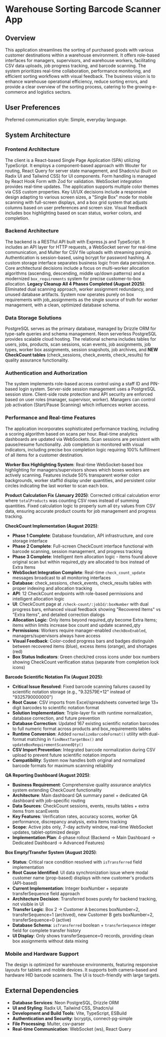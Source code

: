 # Warehouse Sorting Barcode Scanner App

## Overview

This application streamlines the sorting of purchased goods with various customer destinations within a warehouse environment. It offers role-based interfaces for managers, supervisors, and warehouse workers, facilitating CSV data uploads, job progress tracking, and barcode scanning. The system prioritizes real-time collaboration, performance monitoring, and efficient sorting workflows with visual feedback. The business vision is to enhance warehouse operational efficiency, reduce sorting errors, and provide a clear overview of the sorting process, catering to the growing e-commerce and logistics sectors.

## User Preferences

Preferred communication style: Simple, everyday language.

## System Architecture

### Frontend Architecture

The client is a React-based Single Page Application (SPA) utilizing TypeScript. It employs a component-based approach with Wouter for routing, React Query for server state management, and Shadcn/ui (built on Radix UI and Tailwind CSS) for UI components. Form handling is managed by React Hook Form with Zod for validation. WebSocket integration provides real-time updates. The application supports multiple color themes via CSS custom properties. Key UI/UX decisions include a responsive design adapting to various screen sizes, a "Single Box" mode for mobile scanning with full-screen displays, and a box grid system that adjusts columns based on user preferences and screen size. Visual feedback includes box highlighting based on scan status, worker colors, and completion.

### Backend Architecture

The backend is a RESTful API built with Express.js and TypeScript. It includes an API layer for HTTP requests, a WebSocket server for real-time communication, and Multer for CSV file uploads with streaming parsing. Authentication is session-based, using bcrypt for password hashing. A custom storage interface separates business logic from data persistence. Core architectural decisions include a focus on multi-worker allocation algorithms (ascending, descending, middle up/down patterns) and a modernized `box_requirements` system for precise customer-to-box allocation. **Legacy Cleanup All 4 Phases Completed (August 2025)**: Eliminated dual scanning approach, worker assignment redundancy, and unused database artifacts. System now operates purely on box requirements with job_assignments as the single source of truth for worker management, with a clean, optimized database schema.

### Data Storage Solutions

PostgreSQL serves as the primary database, managed by Drizzle ORM for type-safe queries and schema management. Neon serverless PostgreSQL provides scalable cloud hosting. The relational schema includes tables for users, jobs, products, scan sessions, scan events, job assignments, job types, worker box assignments, session snapshots, job archives, and **NEW CheckCount tables** (check_sessions, check_events, check_results) for quality assurance functionality.

### Authentication and Authorization

The system implements role-based access control using a staff ID and PIN-based login system. Server-side session management uses a PostgreSQL session store. Client-side route protection and API security are enforced based on user roles (manager, supervisor, worker). Managers can control job activation (Start/Pause Scanning) which influences worker access.

### Performance and Real-time Features

The application incorporates sophisticated performance tracking, including a scoring algorithm based on scans per hour. Real-time analytics dashboards are updated via WebSockets. Scan sessions are persistent with pause/resume functionality. Job completion is monitored with visual indicators, including precise box completion logic requiring 100% fulfillment of all items for a customer destination.

**Worker Box Highlighting System**: Real-time WebSocket-based box highlighting for managers/supervisors shows which boxes workers are actively scanning. Features include 50% transparent worker color backgrounds, worker staffId display under quantities, and persistent color circles indicating the last worker to scan each box.

**Product Calculation Fix (January 2025)**: Corrected critical calculation error where `totalProducts` was counting CSV rows instead of summing quantities. Fixed calculation logic to properly sum all `Qty` values from CSV data, ensuring accurate product counts for job management and progress tracking.

**CheckCount Implementation (August 2025)**: 
- **Phase 1 Complete**: Database foundation, API infrastructure, and core storage interface
- **Phase 2 Complete**: Full-screen CheckCount interface functional with barcode scanning, session management, and progress tracking
- **Phase 3 Complete**: Intelligent item allocation logic - items found above original scan but within required_qty are allocated to box instead of Extra Items
- **WebSocket Integration Complete**: Real-time `check_count_update` messages broadcast to all monitoring interfaces
- **Database**: check_sessions, check_events, check_results tables with proper indexing and allocation tracking
- **API**: 12 CheckCount endpoints with role-based permissions and intelligent allocation logic
- **UI**: CheckCount page at `/check-count/:jobId/:boxNumber` with dual progress bars, enhanced visual feedback showing "Recovered Items" vs "Extra Items", and detailed correction dialogs
- **Allocation Logic**: Only items beyond required_qty become Extra Items; items within limits increase box count and update scanned_qty
- **Permissions**: Workers require manager-enabled `checkBoxEnabled`, managers/supervisors always have access
- **Visual Feedback**: Color-coded progress bars and badges distinguish between recovered items (blue), excess items (orange), and shortages (red)
- **Box Status Indicators**: Green check/red cross icons under box numbers showing CheckCount verification status (separate from completion lock icons)

**Barcode Scientific Notation Fix (August 2025)**:
- **Critical Issue Resolved**: Fixed barcode scanning failures caused by scientific notation storage (e.g., "9.32579E+12" instead of "9325790000000")
- **Root Cause**: CSV imports from Excel/spreadsheets converted large 13+ digit barcodes to scientific notation format
- **Solution Implementation**: Triple-layer fix with runtime normalization, database correction, and future prevention
- **Database Correction**: Updated 167 existing scientific notation barcodes to full numeric format across products and box_requirements tables
- **Runtime Conversion**: Added `normalizeBarcodeFormat()` utility with dual-format matching in `findNextTargetBox()` and `updateBoxRequirementScannedQty()`
- **CSV Import Prevention**: Integrated barcode normalization during CSV upload to prevent future scientific notation imports
- **Compatibility**: System now handles both original and normalized barcode formats for maximum scanning reliability

**QA Reporting Dashboard (August 2025)**: 
- **Business Requirement**: Comprehensive quality assurance analytics system extending CheckCount functionality
- **Architecture**: Main dashboard QA summary panel + dedicated QA dashboard with job-specific routing
- **Data Sources**: CheckCount sessions, events, results tables + extra items from scanEvents
- **Key Features**: Verification rates, accuracy scores, worker QA performance, discrepancy analysis, extra items tracking
- **Scope**: Active jobs only, 7-day activity window, real-time WebSocket updates, tablet-optimized design
- **Implementation Plan**: 4-phase rollout (Backend → Main Dashboard → Dedicated Dashboard → Advanced Features)

**Box Empty/Transfer System (August 2025)**:
- **Status**: Critical race condition resolved with `isTransferred` field implementation
- **Root Cause Identified**: UI data synchronization issue where modal customer name (prop-based) displays with new customer's products (API-based)
- **Current Implementation**: Integer boxNumber + separate transferSequence field approach
- **Architecture Decision**: Transferred boxes purely for backend tracking, not visible in UI
- **Transfer Logic**: Box 2 → Customer A becomes boxNumber=2, transferSequence=1 (archived), new Customer B gets boxNumber=2, transferSequence=0 (active)
- **Database Schema**: `isTransferred` boolean + `transferSequence` integer field for complete transfer history
- **UI Display**: Only shows transferSequence=0 records, providing clean box assignments without data mixing

### Mobile and Hardware Support

The design is optimized for warehouse environments, featuring responsive layouts for tablets and mobile devices. It supports both camera-based and hardware HID barcode scanners. The UI is touch-friendly with large targets.

## External Dependencies

- **Database Services**: Neon PostgreSQL, Drizzle ORM
- **UI and Styling**: Radix UI, Tailwind CSS, Shadcn/ui
- **Development and Build Tools**: Vite, TypeScript, ESBuild
- **Authentication and Security**: bcryptjs, connect-pg-simple
- **File Processing**: Multer, csv-parser
- **Real-time Communication**: WebSocket (ws), React Query